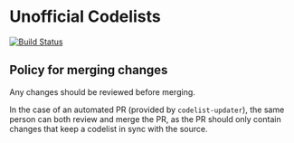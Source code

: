 # Unofficial Codelists

[![Build Status](https://travis-ci.com/codeforIATI/Unofficial-Codelists.svg?branch=master)](https://travis-ci.com/codeforIATI/Unofficial-Codelists)

## Policy for merging changes

Any changes should be reviewed before merging.

In the case of an automated PR (provided by `codelist-updater`), the same person can both review and merge the PR, as the PR should only contain changes that keep a codelist in sync with the source.
